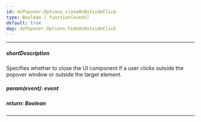 ```yaml
---
id: dxPopover.Options.closeOnOutsideClick
type: Boolean | function(event)
default: true
dep: dxPopover.Options.hideOnOutsideClick
---
```

---
##### shortDescription
Specifies whether to close the UI component if a user clicks outside the popover window or outside the target element.

##### param(event): event
<!-- %param(event)% -->

##### return: Boolean
<!-- %return% -->

---

<!-- %fullDescription% -->

<!-- import * from 'api-reference\10 UI Components\dxOverlay\1 Configuration\closeOnOutsideClick.md' -->